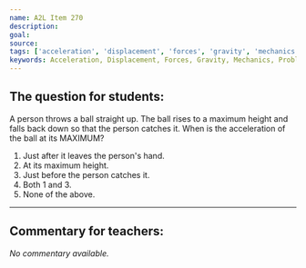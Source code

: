 ```yaml
---
name: A2L Item 270
description: 
goal: 
source: 
tags: ['acceleration', 'displacement', 'forces', 'gravity', 'mechanics', 'problem-solving', 'velocity']
keywords: Acceleration, Displacement, Forces, Gravity, Mechanics, Problem Solving, Velocity
---
```


## The question for students:

A person throws a ball straight up. The ball rises to a maximum height
and falls back down so that the person catches it. When is the
acceleration of the ball at its MAXIMUM?

1. Just after it leaves the person's hand.
2. At its maximum height.
3. Just before the person catches it.
4. Both 1 and 3.
5. None of the above.

<hr/>

## Commentary for teachers:

_No commentary available._
